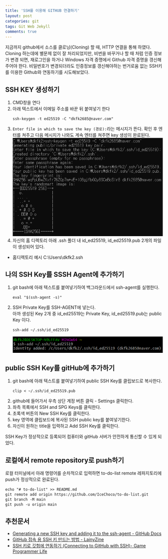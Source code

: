 ```yaml
---
title: 'SSH를 이용해 GITHUB 연결하기'
layout: post
categories: git
tags: Git Web Jekyll
comments: true
---
```


지금까지 github에서 소스를 클로닝(Cloning) 할 때, HTTP 연결을 통해 하였다. Cloning 하는데에 별문제 없이 잘 처리되었지만, 비번을 바꾸거나 할 때 처럼 인증 정보가 변경 되면, 재로그인을 하거나 Windows 자격 증명에서 Github 자격 증명을 갱신해주어야 한다. 비밀번호가 변경되더라도 인증정보를 갱신해야하는 번거로움 없는 SSH키를 이용한 Github와 연동하기를 시도해보았다.

## SSH KEY 생성하기  
1. CMD창을 연다
2. 아래 텍스트에서 이메일 주소를 바꾼 뒤 붙여넣기 한다
    ```
    ssh-keygen -t ed25519 -C "dkfk2685@naver.com"
    ```
3. `Enter file in which to save the key (경로):`라는 메시지가 뜬다. 확인 후 엔터를 쳐주고 다음 메시지가 나와도 계속 엔터를 쳐주면 key 생성이 완료된다.
   ![generate-new-ssh-key](/assets\img/generate-new-ssh-key.png)
4. 자신의 홈 디렉토리 아래 .ssh 폴더 내 id_ed25519, id_ed25519.pub 2개의 파일이 생성되어 있다.  
  - 홈디렉토리 예시 C:\Users\dkfk2\.ssh

## 나의 SSH Key를 SSSH Agent에 추가하기
1. git bash에 아래 텍스트를 붙여넣기하여 백그라운드에서 ssh-agent를 실행한다.
    ```
    eval "$(ssh-agent -s)"
    ```
2. SSH Private Key를 SSH-AGENT에 넣는다.  
    아까 생성된 Key 2개 중 id_ed25519는 Private Key, id_ed25519.pub는 public Key 이다.
    ```
    ssh-add ~/.ssh/id_ed25519
    ```
    ![ssh-agent-add](/assets\img/ssh-agent-add.png)

## public SSH Key를 gitHub에 추가하기
1. git bash에 아래 텍스트를 붙여넣기하여 public SSH Key를 클립보드로 복사한다.
    ``` 
    clip < ~/.ssh/id_ed25519.pub
    ```
2. github에 들어가서 우측 상단 계정 버튼 클릭 - Settings 클릭한다.
3. 좌측 목록에서 SSH and SPG Keys를 클릭한다.
4. 초록색 버튼의 New SSH Key를 클릭한다.
5. key 영역에 클립보드에 복사된 SSH public key를 붙여넣기한다.
6. 자신이 원하는 title을 입력하고 Add SSH Key를 클릭한다.  

SSH Key가 정상적으로 등록되어 컴퓨터와 gitHub 서버가 안전하게 통신할 수 있게 되었다.

## 로컬에서 remote repository로 push하기
  로컬 터미널에서 아래 명령어를 순차적으로 입력하면 to-do-list remote 레파지토리에 push가 정상적으로 완료된다.  
  ``` 
  echo "# to-do-list" >> README.md
  git remote add origin https://github.com/IceChoco/to-do-list.git  
  git branch -M main  
  git push -u origin main
  ```

## 추천문서
- [Generating a new SSH key and adding it to the ssh-agent - GitHub Docs](https://docs.github.com/en/github/authenticating-to-github/connecting-to-github-with-ssh/generating-a-new-ssh-key-and-adding-it-to-the-ssh-agent) 
- [GitHub 접속 용 SSH 키 만드는 방법 - LainyZine](https://www.lainyzine.com/ko/article/creating-ssh-key-for-github/#%EA%B3%B5%EA%B0%9C%ED%82%A4%EB%A5%BC-github-%EA%B3%84%EC%A0%95%EC%97%90-%EB%93%B1%EB%A1%9D%ED%95%98%EA%B8%B0)
- [SSH 키로 깃헙에 연동하기 (Connecting to GitHub with SSH)- Game Programmer Life](https://kindtis.tistory.com/606)

<!--author-->
